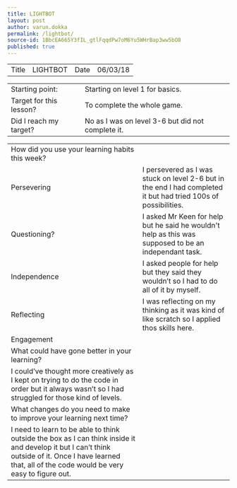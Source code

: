 ```yaml
---
title: LIGHTBOT
layout: post
author: varun.dokka
permalink: /lightbot/
source-id: 1BbcEA665Y3fIL_gtlFqqdPw7oM6Yu5WHrBap3ww5bO8
published: true
---
```

<table>
  <tr>
    <td>Title</td>
    <td>LIGHTBOT</td>
    <td>Date</td>
    <td>06/03/18</td>
  </tr>
</table>


<table>
  <tr>
    <td>Starting point:</td>
    <td>Starting on level 1 for basics.</td>
  </tr>
  <tr>
    <td>Target for this lesson?</td>
    <td>To complete the whole game.</td>
  </tr>
  <tr>
    <td>Did I reach my target? </td>
    <td>No as I was on level 3-6 but did not complete it.</td>
  </tr>
</table>


<table>
  <tr>
    <td>How did you use your learning habits this week?</td>
    <td></td>
  </tr>
  <tr>
    <td>Persevering</td>
    <td>I persevered as I was stuck on level 2-6 but in the end I had completed it but had tried 100s of possibilities.</td>
  </tr>
  <tr>
    <td>Questioning?</td>
    <td>I asked Mr Keen for help but he said he wouldn't help as this was supposed to be an independant task.</td>
  </tr>
  <tr>
    <td>Independence</td>
    <td>I asked people for help but they said they wouldn’t so I had to do all of it by myself.</td>
  </tr>
  <tr>
    <td>Reflecting</td>
    <td>I was reflecting on my thinking as it was kind of like scratch so I applied thos skills here.</td>
  </tr>
  <tr>
    <td>Engagement</td>
    <td></td>
  </tr>
  <tr>
    <td>What could have gone better in your learning?</td>
    <td></td>
  </tr>
  <tr>
    <td>I could’ve thought more creatively as I kept on trying to do the code in order but it always wasn’t so I had struggled for those kind of levels.</td>
    <td></td>
  </tr>
  <tr>
    <td>What changes do you need to make to improve your learning next time?</td>
    <td></td>
  </tr>
  <tr>
    <td>I need to learn to be able to think outside the box as I can think inside it and develop it but I can’t think outside of it. Once I have learned that, all of the code would be very easy to figure out.</td>
    <td></td>
  </tr>
</table>



